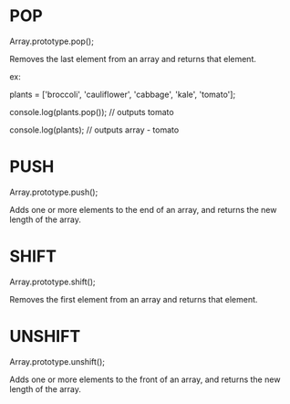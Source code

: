 # POP

Array.prototype.pop();

Removes the last element from an array and returns that element.

ex:

plants = ['broccoli', 'cauliflower', 'cabbage', 'kale', 'tomato'];

console.log(plants.pop());
// outputs tomato

console.log(plants);
// outputs array - tomato

# PUSH

Array.prototype.push();

Adds one or more elements to the end of an array, and returns the new length of the array.


# SHIFT

Array.prototype.shift();

Removes the first element from an array and returns that element.

# UNSHIFT

Array.prototype.unshift();

Adds one or more elements to the front of an array, and returns the new length of the array.
